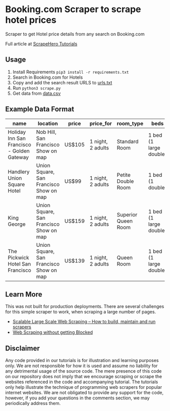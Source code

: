 # Booking.com Scraper to scrape hotel prices

Scraper to get Hotel price details from any search on Booking.com 

Full article at [ScrapeHero Tutorials](https://www.scrapehero.com/scrape-property-data-from-booking-com-using-google-chrome/)

## Usage

1. Install Requirements `pip3 install -r requirements.txt`
1. Search in Booking.com for Hotels 
1. Copy and add the search result URLS to [urls.txt](urls.txt)
1. Run `python3 scrape.py`
1. Get data from [data.csv](data.csv)

## Example Data Format

|name                                      |location                               |price |price_for        |room_type          |beds                  |rating|rating_title|number_of_ratings|url                                                                                                                                                                                                                                                                                                                                                                                                                                                                                                                                                                                                |
|------------------------------------------|---------------------------------------|------|-----------------|-------------------|----------------------|------|------------|-----------------|---------------------------------------------------------------------------------------------------------------------------------------------------------------------------------------------------------------------------------------------------------------------------------------------------------------------------------------------------------------------------------------------------------------------------------------------------------------------------------------------------------------------------------------------------------------------------------------------------|
|Holiday Inn San Francisco - Golden Gateway|Nob Hill, San Francisco Show on map    |US$105|1 night, 2 adults|Standard  Room     |1 bed (1 large double)|8.0   |Very good   |1,087 reviews    |https://www.booking.com/hotel/us/holiday-inn-san-francisco-golden-gateway.en-gb.html?label=gen173nr-1DCAEoggI46AdIM1gEaKQCiAEBmAEJuAEHyAEM2AED6AEBiAIBqAIDuALCxJ31BcACAQ&sid=fd87930dc2332bf456ae77419c18c3a1&all_sr_blocks=18230001_251343373_0_2_0&checkin=2020-05-21&checkout=2020-05-22&dest_id=20015732&dest_type=city&group_adults=2&group_children=0&hapos=1&highlighted_blocks=18230001_251343373_0_2_0&hpos=1&no_rooms=1&sr_order=popularity&sr_pri_blocks=18230001_251343373_0_2_0__10500&srepoch=1588028809&srpvid=6d52a284d2ce0035&ucfs=1&from=searchresults ;highlight_room=#hotelTmpl|
|Handlery Union Square Hotel               |Union Square, San Francisco Show on map|US$99 |1 night, 2 adults|Petite Double Room |1 bed (1 double)      |8.2   |Very good   |2,278 reviews    |https://www.booking.com/hotel/us/handlery-union-square.en-gb.html?label=gen173nr-1DCAEoggI46AdIM1gEaKQCiAEBmAEJuAEHyAEM2AED6AEBiAIBqAIDuALCxJ31BcACAQ&sid=fd87930dc2332bf456ae77419c18c3a1&all_sr_blocks=5628504_245000754_0_0_0&checkin=2020-05-21&checkout=2020-05-22&dest_id=20015732&dest_type=city&group_adults=2&group_children=0&hapos=2&highlighted_blocks=5628504_245000754_0_0_0&hpos=2&no_rooms=1&sr_order=popularity&sr_pri_blocks=5628504_245000754_0_0_0__9900&srepoch=1588028809&srpvid=6d52a284d2ce0035&ucfs=1&from=searchresults ;highlight_room=#hotelTmpl                       |
|King George                               |Union Square, San Francisco Show on map|US$159|1 night, 2 adults|Superior Queen Room|1 bed (1 large double)|8.3   |Very good   |1,487 reviews    |https://www.booking.com/hotel/us/king-george.en-gb.html?label=gen173nr-1DCAEoggI46AdIM1gEaKQCiAEBmAEJuAEHyAEM2AED6AEBiAIBqAIDuALCxJ31BcACAQ&sid=fd87930dc2332bf456ae77419c18c3a1&all_sr_blocks=5625710_238956971_0_0_0&checkin=2020-05-21&checkout=2020-05-22&dest_id=20015732&dest_type=city&group_adults=2&group_children=0&hapos=3&highlighted_blocks=5625710_238956971_0_0_0&hpos=3&no_rooms=1&sr_order=popularity&sr_pri_blocks=5625710_238956971_0_0_0__15900&srepoch=1588028809&srpvid=6d52a284d2ce0035&ucfs=1&from=searchresults ;highlight_room=#hotelTmpl                                |
|The Pickwick Hotel San Francisco          |Union Square, San Francisco Show on map|US$139|1 night, 2 adults|Queen Room         |1 bed (1 large double)|7.3   |Good        |2,139 reviews    |https://www.booking.com/hotel/us/the-pickwick-san-francisco.en-gb.html?label=gen173nr-1DCAEoggI46AdIM1gEaKQCiAEBmAEJuAEHyAEM2AED6AEBiAIBqAIDuALCxJ31BcACAQ&sid=fd87930dc2332bf456ae77419c18c3a1&all_sr_blocks=5607711_190214860_0_0_0&checkin=2020-05-21&checkout=2020-05-22&dest_id=20015732&dest_type=city&group_adults=2&group_children=0&hapos=4&highlighted_blocks=5607711_190214860_0_0_0&hpos=4&no_rooms=1&sr_order=popularity&sr_pri_blocks=5607711_190214860_0_0_0__13900&srepoch=1588028809&srpvid=6d52a284d2ce0035&ucfs=1&from=searchresults ;highlight_room=#hotelTmpl                 |


## Learn More

This was not built for production deployments. There are several challenges for this simple scraper to work, when scraping a large number of pages. 


- [Scalable Large Scale Web Scraping – How to build, maintain and run scrapers](https://www.scrapehero.com/how-to-build-and-run-scrapers-on-a-large-scale/)
- [Web Scraping without getting Blocked](https://www.scrapehero.com/how-to-prevent-getting-blacklisted-while-scraping/)
## Disclaimer

Any code provided in our tutorials is for illustration and learning purposes only. We are not responsible for how it is used and assume no liability for any detrimental usage of the source code. The mere presence of this code on our repository does not imply that we encourage scraping or scrape the websites referenced in the code and accompanying tutorial. The tutorials only help illustrate the technique of programming web scrapers for popular internet websites. We are not obligated to provide any support for the code, however, if you add your questions in the comments section, we may periodically address them.